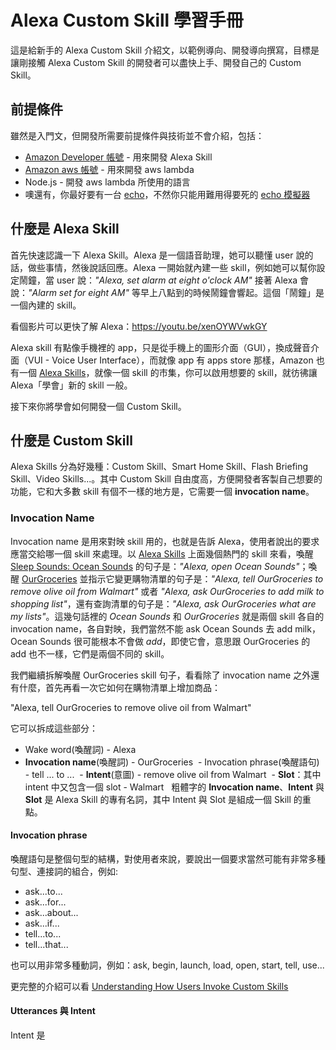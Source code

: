 # Alexa Custom Skill 學習手冊

這是給新手的 Alexa Custom Skill 介紹文，以範例導向、開發導向撰寫，目標是讓剛接觸 Alexa Custom Skill 的開發者可以盡快上手、開發自己的 Custom Skill。


## 前提條件

雖然是入門文，但開發所需要前提條件與技術並不會介紹，包括：

- [Amazon Developer 帳號](https://www.amazon.com/ap/register?openid.pape.max_auth_age=1&openid.return_to=https%3A%2F%2Fdeveloper.amazon.com%2Fap_login%2F68747470733A2F2F646576656C6F7065722E616D617A6F6E2E636F6D2F6564772F686F6D652E68746D6C.html&prevRID=7CPQ49X4WXMZ4654HAED&openid.identity=http%3A%2F%2Fspecs.openid.net%2Fauth%2F2.0%2Fidentifier_select&openid.assoc_handle=mas_dev_portal&openid.mode=checkid_setup&prepopulatedLoginId=&failedSignInCount=0&language=en_US&openid.claimed_id=http%3A%2F%2Fspecs.openid.net%2Fauth%2F2.0%2Fidentifier_select&pageId=amzn_developer_portal&openid.ns=http%3A%2F%2Fspecs.openid.net%2Fauth%2F2.0) - 用來開發 Alexa Skill
- [Amazon aws 帳號](https://portal.aws.amazon.com/billing/signup#/start) - 用來開發 aws lambda
- Node.js - 開發 aws lambda 所使用的語言
- 噢還有，你最好要有一台 [echo](https://www.amazon.com/Amazon-Echo-And-Alexa-Devices/b/ref=sv_devicesubnav_0?ie=UTF8&node=9818047011)，不然你只能用難用得要死的 [echo 模擬器](https://echosim.io/welcome)

## 什麼是 Alexa Skill

首先快速認識一下 Alexa Skill。Alexa 是一個語音助理，她可以聽懂 user 說的話，做些事情，然後說話回應。Alexa 一開始就內建一些 skill，例如她可以幫你設定鬧鐘，當 user 說：*"Alexa, set alarm at eight o'clock AM"* 接著 Alexa 會說：*"Alarm set for eight AM"* 等早上八點到的時候鬧鐘會響起。這個「鬧鐘」是一個內建的 skill。

看個影片可以更快了解 Alexa：https://youtu.be/xenOYWVwkGY 

Alexa skill 有點像手機裡的 app，只是從手機上的圖形介面（GUI），換成聲音介面（VUI - Voice User Interface），而就像 app 有 apps store 那樣，Amazon 也有一個 [Alexa Skills](https://www.amazon.com/b?node=13727921011)，就像一個 skill 的市集，你可以啟用想要的 skill，就彷彿讓 Alexa「學會」新的 skill 一般。

接下來你將學會如何開發一個 Custom Skill。

## 什麼是 Custom Skill

Alexa Skills 分為好幾種：Custom Skill、Smart Home Skill、Flash Briefing Skill、Video Skills...。其中 Custom Skill 自由度高，方便開發者客製自己想要的功能，它和大多數 skill 有個不一樣的地方是，它需要一個 **invocation name**。

### Invocation Name

Invocation name 是用來對映 skill 用的，也就是告訴 Alexa，使用者說出的要求應當交給哪一個 skill 來處理。以 [Alexa Skills](https://www.amazon.com/b?node=13727921011) 上面幾個熱門的 skill 來看，喚醒 [Sleep Sounds: Ocean Sounds](https://www.amazon.com/gp/product/B071KYWH2L?ref=skillrw_dsk_tes_gw_8) 的句子是：*"Alexa, open Ocean Sounds"*；喚醒 [OurGroceries](https://www.amazon.com/HeadCode-OurGroceries/dp/B01D4F1J0M/ref=lp_14284822011_1_2?s=digital-skills&ie=UTF8&qid=1512461485&sr=1-2) 並指示它變更購物清單的句子是：*"Alexa, tell OurGroceries to remove olive oil from Walmart"* 或者 *"Alexa, ask OurGroceries to add milk to shopping list"*，還有查詢清單的句子是：*"Alexa, ask OurGroceries what are my lists"*。這幾句話裡的 *Ocean Sounds* 和 *OurGroceries* 就是兩個 skill 各自的 invocation name，各自對映，我們當然不能 ask Ocean Sounds 去 add milk，Ocean Sounds 很可能根本不會做 *add*，即使它會，意思跟 OurGroceries 的 add 也不一樣，它們是兩個不同的 skill。

我們繼續拆解喚醒 OurGroceries skill 句子，看看除了 invocation name 之外還有什麼，首先再看一次它如何在購物清單上增加商品：

"Alexa, tell OurGroceries to remove olive oil from Walmart"

它可以拆成這些部分：

  - Wake word(喚醒詞) - Alexa
  - **Invocation name**(喚醒詞) - OurGroceries
  - Invocation phrase(喚醒語句) - tell ... to ...
  - **Intent**(意圖) - remove olive oil from Walmart
  - **Slot**：其中 intent 中又包含一個 slot - Walmart
  
粗體字的 **Invocation name**、**Intent** 與 **Slot** 是 Alexa Skill 的專有名詞，其中 Intent 與 Slot 是組成一個 Skill 的重點。

#### Invocation phrase

喚醒語句是整個句型的結構，對使用者來說，要說出一個要求當然可能有非常多種句型、連接詞的組合，例如:

- ask...to...
- ask...for...
- ask...about...
- ask...if...
- tell...to...
- tell...that...

也可以用非常多種動詞，例如：ask, begin, launch, load, open, start, tell, use...

更完整的介紹可以看 [Understanding How Users Invoke Custom Skills](https://developer.amazon.com/docs/custom-skills/understanding-how-users-invoke-custom-skills.html)

#### Utterances 與 Intent 

Intent 是






